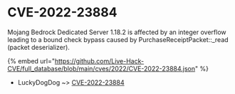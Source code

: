 # CVE-2022-23884

Mojang Bedrock Dedicated Server 1.18.2 is affected by an integer overflow leading to a bound check bypass caused by PurchaseReceiptPacket::_read (packet deserializer).

{% embed url="https://github.com/Live-Hack-CVE/full_database/blob/main/cves/2022/CVE-2022-23884.json" %}


* LuckyDogDog ~> [CVE-2022-23884](https://www.alice-snow.ru/2022/database/cve-2022-23884/cve-2022-23884-luckydogdog)